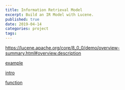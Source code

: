 ```yaml
---
title: Information Retrieval Model
excerpt: Build an IR Model with Lucene.
published: true
date: 2019-04-14
categories: project
tags: 
---
```


https://lucene.apache.org/core/8_0_0/demo/overview-summary.html#overview.description

[example](https://github.com/cassiomolin/lucene-example)

[intro](https://www.baeldung.com/lucene)

[function](https://www.elastic.co/guide/en/elasticsearch/guide/current/practical-scoring-function.html)